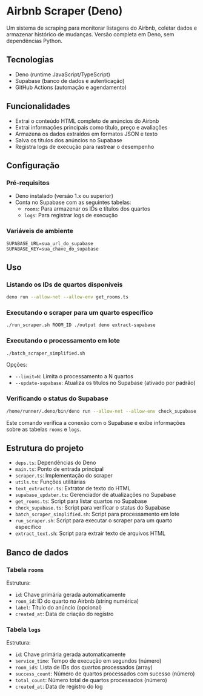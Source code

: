# Airbnb Scraper (Deno)

Um sistema de scraping para monitorar listagens do Airbnb, coletar dados e armazenar histórico de mudanças. Versão completa em Deno, sem dependências Python.

## Tecnologias

- Deno (runtime JavaScript/TypeScript)
- Supabase (banco de dados e autenticação)
- GitHub Actions (automação e agendamento)

## Funcionalidades

- Extrai o conteúdo HTML completo de anúncios do Airbnb
- Extrai informações principais como título, preço e avaliações
- Armazena os dados extraídos em formatos JSON e texto
- Salva os títulos dos anúncios no Supabase
- Registra logs de execução para rastrear o desempenho

## Configuração

### Pré-requisitos

- Deno instalado (versão 1.x ou superior)
- Conta no Supabase com as seguintes tabelas:
  - `rooms`: Para armazenar os IDs e títulos dos quartos
  - `logs`: Para registrar logs de execução

### Variáveis de ambiente

```
SUPABASE_URL=sua_url_do_supabase
SUPABASE_KEY=sua_chave_do_supabase
```

## Uso

### Listando os IDs de quartos disponíveis

```bash
deno run --allow-net --allow-env get_rooms.ts
```

### Executando o scraper para um quarto específico

```bash
./run_scraper.sh ROOM_ID ./output deno extract-supabase
```

### Executando o processamento em lote

```bash
./batch_scraper_simplified.sh
```

Opções:
- `--limit=N`: Limita o processamento a N quartos
- `--update-supabase`: Atualiza os títulos no Supabase (ativado por padrão)

### Verificando o status do Supabase

```bash
/home/runner/.deno/bin/deno run --allow-net --allow-env check_supabase.ts
```

Este comando verifica a conexão com o Supabase e exibe informações sobre as tabelas `rooms` e `logs`.

## Estrutura do projeto

- `deps.ts`: Dependências do Deno
- `main.ts`: Ponto de entrada principal
- `scraper.ts`: Implementação do scraper
- `utils.ts`: Funções utilitárias
- `text_extractor.ts`: Extrator de texto do HTML
- `supabase_updater.ts`: Gerenciador de atualizações no Supabase
- `get_rooms.ts`: Script para listar quartos no Supabase
- `check_supabase.ts`: Script para verificar o status do Supabase
- `batch_scraper_simplified.sh`: Script para processamento em lote
- `run_scraper.sh`: Script para executar o scraper para um quarto específico
- `extract_text.sh`: Script para extrair texto de arquivos HTML

## Banco de dados

### Tabela `rooms`

Estrutura:
- `id`: Chave primária gerada automaticamente
- `room_id`: ID do quarto no Airbnb (string numérica)
- `label`: Título do anúncio (opcional)
- `created_at`: Data de criação do registro

### Tabela `logs`

Estrutura:
- `id`: Chave primária gerada automaticamente
- `service_time`: Tempo de execução em segundos (número)
- `room_ids`: Lista de IDs dos quartos processados (array)
- `success_count`: Número de quartos processados com sucesso (número)
- `total_count`: Número total de quartos processados (número)
- `created_at`: Data de registro do log